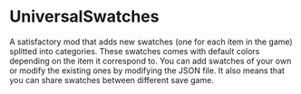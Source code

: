 # UniversalSwatches
A satisfactory mod that adds new swatches (one for each item in the game) splitted into categories. These swatches comes with default colors depending on the item it correspond to. You can add swatches of your own or modify the existing ones by modifying the JSON file. It also means that you can share swatches between different save game.
